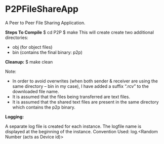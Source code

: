 # P2PFileShareApp
A Peer to Peer File Sharing Application.

**Steps To Compile**
$ cd P2P
$ make
This will create create two additional directories:
- obj (for object files)
- bin (contains the final binary: p2p)

**Cleanup:**
$ make clean


Note:
- In order to avoid overwrites (when both sender & receiver are using the same directory – bin in my case), I have added a suffix “.rcv” to the downloaded file name.
- It is assumed that the files being transferred are text files.
- It is assumed that the shared text files are present in the same directory which contains the p2p binary.

**Logging:**

A separate log file is created for each instance.
The logfile name is displayed at the beginning of the instance.
Convention Used: log.<Random Number (acts as Device id)>
